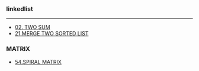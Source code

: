 ### linkedlist

---

- [02. TWO SUM](https://leetcode.com/problems/add-two-numbers/submissions/1778655702/)
- [21.MERGE TWO SORTED LIST](https://leetcode.com/problems/merge-two-sorted-lists/submissions/1778659594/)
### MATRIX
- [54.SPIRAL MATRIX](https://leetcode.com/problems/spiral-matrix/submissions/1778660955/)
